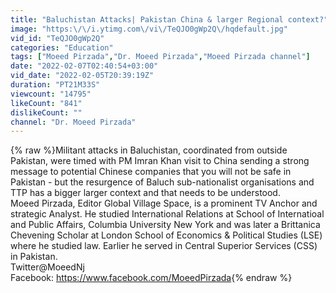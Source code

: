 ```yaml
---
title: "Baluchistan Attacks| Pakistan China & larger Regional context?"
image: "https:\/\/i.ytimg.com\/vi\/TeQJO0gWp2Q\/hqdefault.jpg"
vid_id: "TeQJO0gWp2Q"
categories: "Education"
tags: ["Moeed Pirzada","Dr. Moeed Pirzada","Moeed Pirzada channel"]
date: "2022-02-07T02:40:54+03:00"
vid_date: "2022-02-05T20:39:19Z"
duration: "PT21M33S"
viewcount: "14795"
likeCount: "841"
dislikeCount: ""
channel: "Dr. Moeed Pirzada"
---
```

{% raw %}Militant attacks in Baluchistan, coordinated from outside Pakistan, were timed with PM Imran Khan visit to China sending a strong message to potential Chinese companies that you will not be safe in Pakistan - but the resurgence of Baluch sub-nationalist organisations and TTP has a bigger larger context and that needs to be understood. <br />Moeed Pirzada, Editor Global Village Space, is a prominent TV Anchor and strategic Analyst. He studied International Relations at School of Internatioal and Public Affairs, Columbia University New York and was later a Brittanica Chevening Scholar at London School of Economics &amp; Political Studies (LSE) where he studied law. Earlier he served in Central Superior Services (CSS) in Pakistan.<br />Twitter@MoeedNj<br />Facebook: <a rel="nofollow" target="blank" href="https://www.facebook.com/MoeedPirzada">https://www.facebook.com/MoeedPirzada</a>{% endraw %}
